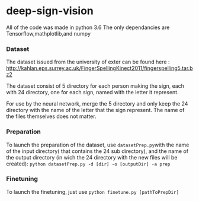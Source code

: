 # deep-sign-vision

All of the code was made in python 3.6
The only dependancies are Tensorflow,mathplotlib,and numpy
### Dataset
The dataset issued from the university of exter can be found here : http://kahlan.eps.surrey.ac.uk/FingerSpellingKinect2011/fingerspelling5.tar.bz2

The dataset consist of 5 directory for each person making the sign, each with 24 directory, one for each sign, named with the letter it represent.

For use by the neural network, merge the 5 directory and only keep the 24 directory with the name of the letter that the sign represent. The name of the files themselves does not matter.

### Preparation
To launch the preparation of the dataset, use `datasetPrep.py`with the name of the input directory( that contains the 24 sub directory), and the name of the output directory (in wich the 24 directory with the new files will be created):
`python datasetPrep.py -d [dir] -o [outputDir] -a prep`

### Finetuning
To launch the finetuning, just use `python finetune.py [pathToPrepDir]`
